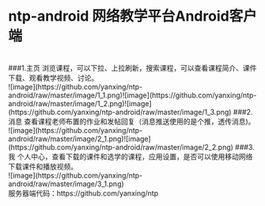 ntp-android 网络教学平台Android客户端
===========

<br> 
###1.主页
浏览课程，可以下拉、上拉刷新，搜索课程，可以查看课程简介、课件下载、观看教学视频、讨论。<br>
![image](https://github.com/yanxing/ntp-android/raw/master/image/1_1.png)![image](https://github.com/yanxing/ntp-android/raw/master/image/1_2.png)![image](https://github.com/yanxing/ntp-android/raw/master/image/1_3.png)
###2.消息
查看课程老师布置的作业和发帖回复（消息推送使用的是个推，透传消息)。<br>
![image](https://github.com/yanxing/ntp-android/raw/master/image/2_1.png)![image](https://github.com/yanxing/ntp-android/raw/master/image/2_2.png)
###3.我
个人中心，查看下载的课件和选学的课程，应用设置，是否可以使用移动网络下载课件和播放视频。<br>
![image](https://github.com/yanxing/ntp-android/raw/master/image/3_1.png)
<br>
服务器端代码：https://github.com/yanxing/ntp
    
